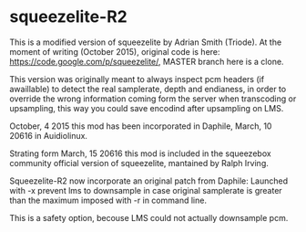 # squeezelite-R2

This is a modified version of squeezelite by Adrian Smith (Triode). 
At the moment of writing (October 2015), original code is here: https://code.google.com/p/squeezelite/, MASTER branch here is a clone.

This version was originally meant to always inspect pcm headers (if awaillable)  to detect the real samplerate, depth and endianess,
in order to override the wrong information coming form the server when transcoding or upsampling, this  way you could save encodind 
after upsampling on LMS.

October, 4 2015 this mod has been incorporated in Daphile, March,  10 20616 in Auidiolinux.

Strating form March, 15 20616 this mod is included in the squeezebox community official version of squeezelite, mantained by Ralph Irving.

Squeezelite-R2 now incorporate an original patch from Daphile: Launched with -x prevent lms to downsample in case original samplerate is greater than the maximum imposed with -r in command line. 

This is a safety option, becouse LMS could not actually downsample pcm.
